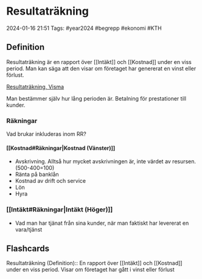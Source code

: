 # Resultaträkning

2024-01-16 21:51
Tags: #year2024 #begrepp #ekonomi #KTH

## Definition

Resultaträkning är en rapport över [[Intäkt]] och [[Kostnad]] under en viss period. Man kan säga att den visar om företaget har genererat en vinst eller förlust.

[Resultaträkning, Visma](https://vismaspcs.se/ekonomiska-termer/vad-ar-resultatrakning)

Man bestämmer själv hur lång perioden är. Betalning för prestationer till kunder.

### Räkningar

Vad brukar inkluderas inom RR?

#### [[Kostnad#Räkningar|Kostnad (Vänster)]]

- Avskrivning. Alltså hur mycket avskrivningen är, inte värdet av resursen. (500-400=100)
- Ränta på banklån
- Kostnad av drift och service
- Lön
- Hyra

### [[Intäkt#Räkningar|Intäkt (Höger)]]

- Vad man har tjänat från sina kunder, när man faktiskt har levererat en vara/tjänst

## Flashcards

Resultaträkning (Definition):: En rapport över [[Intäkt]] och [[Kostnad]] under en viss period. Visar om företaget har gått i vinst eller förlust
<!--SR:!2024-01-25,3,250!2024-01-25,3,250-->
